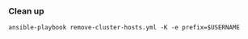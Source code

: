 ### Clean up

```
ansible-playbook remove-cluster-hosts.yml -K -e prefix=$USERNAME
```
<!-- .element: style="font-size:13pt;"  -->
